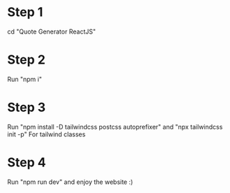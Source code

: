 # Step 1
cd "Quote Generator ReactJS"
# Step 2 
Run "npm i"
# Step 3 
Run 
"npm install -D tailwindcss postcss autoprefixer" and 
"npx tailwindcss init -p"
For tailwind classes 
# Step 4 
Run "npm run dev" and enjoy the website :)
